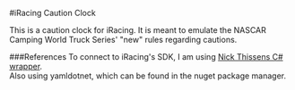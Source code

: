 #iRacing Caution Clock

This is a caution clock for iRacing. It is meant to emulate the NASCAR Camping World Truck Series' "new" rules regarding cautions.

###References
To connect to iRacing's SDK, I am using [Nick Thissens C# wrapper](https://github.com/NickThissen/iRacingSdkWrapper).  
Also using yamldotnet, which can be found in the nuget package manager.